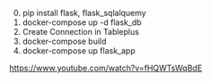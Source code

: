 0. pip install flask, flask_sqlalquemy
1. docker-compose up -d flask_db
2. Create Connection in Tableplus
3. docker-compose build
4. docker-compose up flask_app

https://www.youtube.com/watch?v=fHQWTsWqBdE
